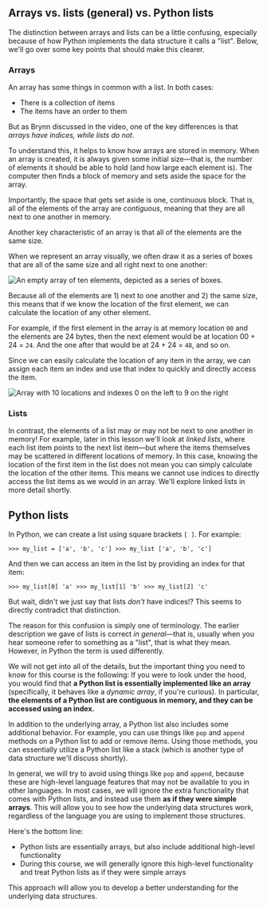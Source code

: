 ## Arrays vs. lists (general) vs. Python lists

The distinction between arrays and lists can be a little confusing, especially because of how Python implements the data structure it calls a "list". Below, we'll go over some key points that should make this clearer.

### Arrays

An array has some things in common with a list. In both cases:

- There is a collection of items
- The items have an order to them

But as Brynn discussed in the video, one of the key differences is that _arrays have indices, while lists do not_.

To understand this, it helps to know how arrays are stored in memory. When an array is created, it is always given some initial size—that is, the number of elements it should be able to hold (and how large each element is). The computer then finds a block of memory and sets aside the space for the array.

Importantly, the space that gets set aside is one, continuous block. That is, all of the elements of the array are _contiguous_, meaning that they are all next to one another in memory.

Another key characteristic of an array is that all of the elements are the same size.

When we represent an array visually, we often draw it as a series of boxes that are all of the same size and all right next to one another:

![An empty array of ten elements, depicted as a series of boxes.](https://video.udacity-data.com/topher/2019/April/5cb87ce7_array/array.png)

Because all of the elements are 1) next to one another and 2) the same size, this means that if we know the location of the first element, we can calculate the location of any other element.

For example, if the first element in the array is at memory location `00` and the elements are 24 bytes, then the next element would be at location 00 + 24 = `24`. And the one after that would be at 24 + 24 = `48`, and so on.

Since we can easily calculate the location of any item in the array, we can assign each item an index and use that index to quickly and directly access the item.

![Array with 10 locations and indexes 0 on the left to 9 on the right](https://video.udacity-data.com/topher/2019/April/5cb88e00_array-with-indexes/array-with-indexes.png)

### Lists

In contrast, the elements of a list may or may not be next to one another in memory! For example, later in this lesson we'll look at _linked lists_, where each list item points to the next list item—but where the items themselves may be scattered in different locations of memory. In this case, knowing the location of the first item in the list does not mean you can simply calculate the location of the other items. This means we cannot use indices to directly access the list items as we would in an array. We'll explore linked lists in more detail shortly.

## Python lists

In Python, we can create a list using square brackets `[ ]`. For example:

`>>> my_list = ['a', 'b', 'c'] >>> my_list ['a', 'b', 'c']`

And then we can access an item in the list by providing an index for that item:

`>>> my_list[0] 'a' >>> my_list[1] 'b' >>> my_list[2] 'c'`

But wait, didn't we just say that lists _don't_ have indices!? This seems to directly contradict that distinction.

The reason for this confusion is simply one of terminology. The earlier description we gave of lists is correct _in general_—that is, usually when you hear someone refer to something as a "list", that is what they mean. However, in Python the term is used differently.

We will not get into all of the details, but the important thing you need to know for this course is the following: If you were to look under the hood, you would find that **a Python list is essentially implemented like an array** (specifically, it behaves like a _dynamic array_, if you're curious). In particular, **the elements of a Python list are contiguous in memory, and they can be accessed using an index.**

In addition to the underlying array, a Python list also includes some additional behavior. For example, you can use things like `pop` and `append` methods on a Python list to add or remove items. Using those methods, you can essentially utilize a Python list like a stack (which is another type of data structure we'll discuss shortly).

In general, we will try to avoid using things like `pop` and `append`, because these are high-level language features that may not be available to you in other languages. In most cases, we will ignore the extra functionality that comes with Python lists, and instead use them **as if they were simple arrays**. This will allow you to see how the underlying data structures work, regardless of the language you are using to implement those structures.

Here's the bottom line:

- Python lists are essentially arrays, but also include additional high-level functionality
- During this course, we will generally ignore this high-level functionality and treat Python lists as if they were simple arrays

This approach will allow you to develop a better understanding for the underlying data structures.
